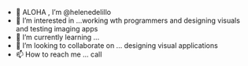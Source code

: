 - 👋 ALOHA , I’m @helenedelillo
- 👀 I’m interested in ...working wth programmers and designing visuals and testing imaging apps
- 🌱 I’m currently learning ...
- 💞️ I’m looking to collaborate on ... designing visual applications
- 📫 How to reach me ... call

<!---
helenedelillo/helenedelillo is a ✨ special ✨ repository because its `README.md` (this file) appears on your GitHub profile.
You can click the Preview link to take a look at your changes.
--->
